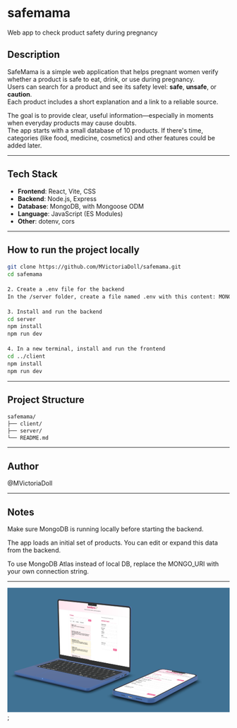 # safemama
Web app to check product safety during pregnancy

## Description

SafeMama is a simple web application that helps pregnant women verify whether a product is safe to eat, drink, or use during pregnancy.  
Users can search for a product and see its safety level: **safe**, **unsafe**, or **caution**.  
Each product includes a short explanation and a link to a reliable source.

The goal is to provide clear, useful information—especially in moments when everyday products may cause doubts.  
The app starts with a small database of 10 products. If there's time, categories (like food, medicine, cosmetics) and other features could be added later.

---

## Tech Stack

- **Frontend**: React, Vite, CSS
- **Backend**: Node.js, Express
- **Database**: MongoDB, with Mongoose ODM
- **Language**: JavaScript (ES Modules)
- **Other**: dotenv, cors

---


## How to run the project locally

```bash
git clone https://github.com/MVictoriaDoll/safemama.git
cd safemama

2. Create a .env file for the backend
In the /server folder, create a file named .env with this content: MONGO_URI=mongodb://localhost:27017/safemama

3. Install and run the backend
cd server
npm install
npm run dev

4. In a new terminal, install and run the frontend
cd ../client
npm install
npm run dev
```

---

## Project Structure

```
safemama/
├── client/    
├── server/     
└── README.md
```

---

## Author

@MVictoriaDoll

---

## Notes

Make sure MongoDB is running locally before starting the backend.

The app loads an initial set of products. You can edit or expand this data from the backend.

To use MongoDB Atlas instead of local DB, replace the MONGO_URI with your own connection string.

---

![SafeMama UI](./images/safemama-showcase-readme.png);
